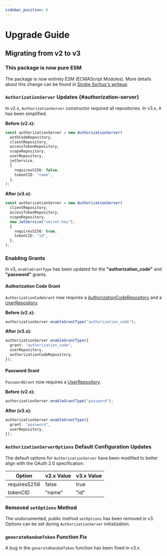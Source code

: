 ```yaml
---
sidebar_position: 6
---
```


# Upgrade Guide

## Migrating from v2 to v3

### This package is now pure ESM

The package is now entirely ESM (ECMAScript Modules). More details about this change can be found in [Sindre Sorhus's writeup](https://gist.github.com/sindresorhus/a39789f98801d908bbc7ff3ecc99d99c).

### `AuthorizationServer` Updates {#authorization-server}

In v2.x, `AuthorizationServer` constructor required all repositories. In v3.x, it has been simplified.

**Before (v2.x):**

```typescript
const authorizationServer = new AuthorizationServer(
  authCodeRepository,
  clientRepository,
  accessTokenRepository,
  scopeRepository,
  userRepository,
  jwtService,
  {
    requiresS256: false,
    tokenCID: "name",
  },
);
```

**After (v3.x):**

```typescript
const authorizationServer = new AuthorizationServer(
  clientRepository,
  accessTokenRepository,
  scopeRepository,
  new JwtService("secret-key"),
  {
    requiresS256: true,
    tokenCID: "id",
  },
);
```

### Enabling Grants

In v3, `enableGrantType` has been updated for the **"authorization_code"** and **"password"** grants.

#### Authorization Code Grant

`AuthorizationCodeGrant` now requires a [AuthorizationCodeRepository](../../repositories/index.md#authorization-code-repository) and a [UserRepository](../../repositories/index.md#user-repository).

**Before (v2.x):**

```typescript
authorizationServer.enableGrantType("authorization_code");
```

**After (v3.x):**

```typescript
authorizationServer.enableGrantType({
  grant: "authorization_code",
  userRepository,
  authorizationCodeRepository,
});
```

#### Password Grant

`PasswordGrant` now requires a [UserRepository](../../repositories/index.md#user-repository).

**Before (v2.x):**

```typescript
authorizationServer.enableGrantType("password");
```

**After (v3.x):**

```typescript
authorizationServer.enableGrantType({
  grant: "password",
  userRepository,
});
```

### `AuthorizationServerOptions` Default Configuration Updates

The default options for `AuthorizationServer` have been modified to better align with the OAuth 2.0 specification:

| Option       | v2.x Value | v3.x Value |
| ------------ | ---------- | ---------- |
| requiresS256 | false      | true       |
| tokenCID     | "name"     | "id"       |

### Removed `setOptions` Method

The undocumented, public method `setOptions` has been removed in v3. Options can be set during `AuthorizationServer` initialization.

### `generateRandomToken` Function Fix

A bug in the `generateRandomToken` function has been fixed in v3.x.
